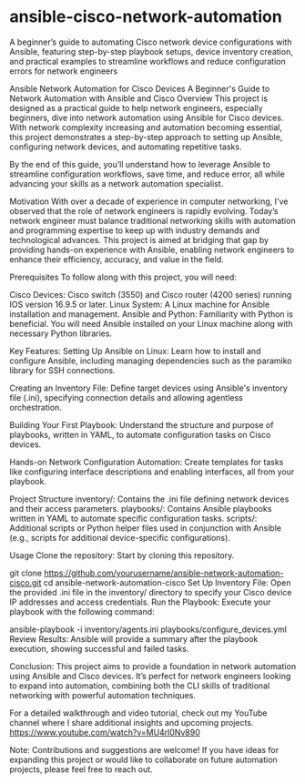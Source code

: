 # ansible-cisco-network-automation
A beginner’s guide to automating Cisco network device configurations with Ansible, featuring step-by-step playbook setups, device inventory creation, and practical examples to streamline workflows and reduce configuration errors for network engineers

Ansible Network Automation for Cisco Devices
A Beginner's Guide to Network Automation with Ansible and Cisco
Overview
This project is designed as a practical guide to help network engineers, especially beginners, dive into network automation using Ansible for Cisco devices. With network complexity increasing and automation becoming essential, this project demonstrates a step-by-step approach to setting up Ansible, configuring network devices, and automating repetitive tasks.

By the end of this guide, you’ll understand how to leverage Ansible to streamline configuration workflows, save time, and reduce error, all while advancing your skills as a network automation specialist.

Motivation
With over a decade of experience in computer networking, I've observed that the role of network engineers is rapidly evolving. Today’s network engineer must balance traditional networking skills with automation and programming expertise to keep up with industry demands and technological advances. This project is aimed at bridging that gap by providing hands-on experience with Ansible, enabling network engineers to enhance their efficiency, accuracy, and value in the field.

Prerequisites
To follow along with this project, you will need:

Cisco Devices: Cisco switch (3550) and Cisco router (4200 series) running IOS version 16.9.5 or later.
Linux System: A Linux machine for Ansible installation and management.
Ansible and Python: Familiarity with Python is beneficial. You will need Ansible installed on your Linux machine along with necessary Python libraries.

Key Features:
Setting Up Ansible on Linux: Learn how to install and configure Ansible, including managing dependencies such as the paramiko library for SSH connections.

Creating an Inventory File: Define target devices using Ansible's inventory file (.ini), specifying connection details and allowing agentless orchestration.

Building Your First Playbook: Understand the structure and purpose of playbooks, written in YAML, to automate configuration tasks on Cisco devices.

Hands-on Network Configuration Automation: Create templates for tasks like configuring interface descriptions and enabling interfaces, all from your playbook.

Project Structure
inventory/: Contains the .ini file defining network devices and their access parameters.
playbooks/: Contains Ansible playbooks written in YAML to automate specific configuration tasks.
scripts/: Additional scripts or Python helper files used in conjunction with Ansible (e.g., scripts for additional device-specific configurations).

Usage
Clone the repository: Start by cloning this repository.

git clone https://github.com/yourusername/ansible-network-automation-cisco.git
cd ansible-network-automation-cisco
Set Up Inventory File: Open the provided .ini file in the inventory/ directory to specify your Cisco device IP addresses and access credentials.
Run the Playbook: Execute your playbook with the following command:

ansible-playbook -i inventory/agents.ini playbooks/configure_devices.yml
Review Results: Ansible will provide a summary after the playbook execution, showing successful and failed tasks.

Conclusion:
This project aims to provide a foundation in network automation using Ansible and Cisco devices. It’s perfect for network engineers looking to expand into automation, combining both the CLI skills of traditional networking with powerful automation techniques.

For a detailed walkthrough and video tutorial, check out my YouTube channel where I share additional insights and upcoming projects.
https://www.youtube.com/watch?v=MU4rl0Nv890

Note: Contributions and suggestions are welcome! If you have ideas for expanding this project or would like to collaborate on future automation projects, please feel free to reach out.
